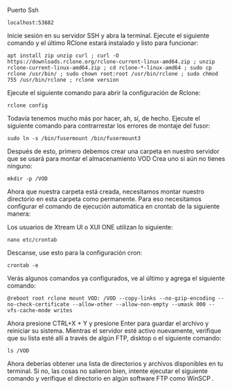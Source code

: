 Puerto Ssh
```
localhost:53682
```
Inicie sesión en su servidor SSH y abra la terminal. Ejecute el siguiente comando y el último RClone estará instalado y listo para funcionar:
```
apt install zip unzip curl ; curl -O https://downloads.rclone.org/rclone-current-linux-amd64.zip ; unzip rclone-current-linux-amd64.zip ; cd rclone-*-linux-amd64 ; sudo cp rclone /usr/bin/ ; sudo chown root:root /usr/bin/rclone ; sudo chmod 755 /usr/bin/rclone ; rclone version
```
Ejecute el siguiente comando para abrir la configuración de Rclone:
```
rclone config
```
Todavía tenemos mucho más por hacer, ah, sí, de hecho. Ejecute el siguiente comando para contrarrestar los errores de montaje del fusor:
```
sudo ln -s /bin/fusermount /bin/fusermount3
```
Después de esto, primero debemos crear una carpeta en nuestro servidor que se usará para montar el almacenamiento VOD Crea uno si aún no tienes ninguno:
```
mkdir -p /VOD
```
Ahora que nuestra carpeta está creada, necesitamos montar nuestro directorio en esta carpeta como permanente. Para eso necesitamos configurar el comando de ejecución automática en crontab de la siguiente manera:

Los usuarios de Xtream UI o XUI ONE utilizan lo siguiente:
```
nano etc/crontab
```
Descanse, use esto para la configuración cron:
```
crontab -e
```
Verás algunos comandos ya configurados, ve al último y agrega el siguiente comando:
```
@reboot root rclone mount VOD: /VOD --copy-links --no-gzip-encoding --no-check-certificate --allow-other --allow-non-empty --umask 000 --vfs-cache-mode writes
```
Ahora presione CTRL+X + Y y presione Enter para guardar el archivo y reiniciar su sistema. Mientras el servidor esté activo nuevamente, verifique que su lista esté allí a través de algún FTP, disktop o el siguiente comando:
```
ls /VOD
```
Ahora deberías obtener una lista de directorios y archivos disponibles en tu terminal. Si no, las cosas no salieron bien, intente ejecutar el siguiente comando y verifique el directorio en algún software FTP como WinSCP .
